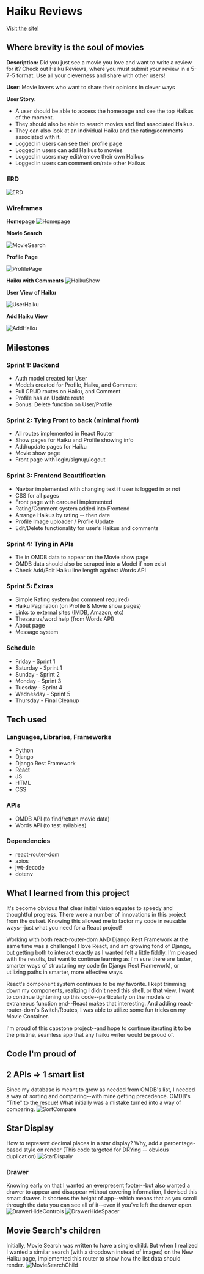 # Haiku Reviews #

[Visit the site!](https://haikureviews.herokuapp.com)

## Where brevity is the soul of movies ##

**Description:** Did you just see a movie you love and want to write a review for it? Check out Haiku Reviews, where you must submit your review in a 5-7-5 format. Use all your cleverness and share with other users!

**User**: Movie lovers who want to share their opinions in clever ways

**User Story:**
* A user should be able to access the homepage and see the top Haikus of the moment.
* They should also be able to search movies and find associated Haikus.
* They can also look at an individual Haiku and the rating/comments associated with it.
* Logged in users can see their profile page
* Logged in users can add Haikus to movies
* Logged in users may edit/remove their own Haikus
* Logged in users can comment on/rate other Haikus

### ERD ###

![ERD](/public/ERD.png)


### Wireframes ###

**Homepage**
![Homepage](/public/Homescreen.png)

**Movie Search**

![MovieSearch](/public/MovieSearch.png)

**Profile Page**

![ProfilePage](/public/Profile.png)

**Haiku with Comments**
![HaikuShow](/public/HaikuShow.png)

**User View of Haiku**

![UserHaiku](/public/UserComment.png)

**Add Haiku View**

![AddHaiku](/public/AddHaiku.png)

## Milestones ##

### Sprint 1: Backend ###
* Auth model created for User
* Models created for Profile, Haiku, and Comment
* Full CRUD routes on Haiku, and Comment
* Profile has an Update route
* Bonus: Delete function on User/Profile

### Sprint 2: Tying Front to back (minimal front) ###
* All routes implemented in React Router
* Show pages for Haiku and Profile showing info
* Add/update pages for Haiku
* Movie show page
* Front page with login/signup/logout

### Sprint 3: Frontend Beautification ###
* Navbar implemented with changing text if user is logged in or not
* CSS for all pages
* Front page with carousel implemented
* Rating/Comment system added into Frontend
* Arrange Haikus by rating -- then date
* Profile Image uploader / Profile Update
* Edit/Delete functionality for user’s Haikus and comments

### Sprint 4: Tying in APIs ###
* Tie in OMDB data to appear on the Movie show page
* OMDB data should also be scraped into a Model if non exist
* Check Add/Edit Haiku line length against Words API

### Sprint 5: Extras ###
* Simple Rating system (no comment required)
* Haiku Pagination (on Profile & Movie show pages)
* Links to external sites (IMDB, Amazon, etc)
* Thesaurus/word help (from Words API)
* About page
* Message system

### Schedule ###
* Friday - Sprint 1
* Saturday - Sprint 1
* Sunday - Sprint 2
* Monday - Sprint 3
* Tuesday - Sprint 4
* Wednesday - Sprint 5
* Thursday - Final Cleanup


## Tech used ##

### Languages, Libraries, Frameworks ###
* Python
* Django
* Django Rest Framework
* React
* JS
* HTML
* CSS

### APIs ###
* OMDB API (to find/return movie data)
* Words API (to test syllables)

### Dependencies ###
* react-router-dom
* axios
* jwt-decode
* dotenv

## What I learned from this project ##
It's become obvious that clear initial vision equates to speedy and thoughtful progress. There were a number of innovations in this project from the outset. Knowing this allowed me to factor my code in reusable ways--just what you need for a React project!

Working with both react-router-dom AND Django Rest Framework at the same time was a challenge! I love React, and am growing fond of Django, but getting both to interact exactly as I wanted felt a little fiddly. I'm pleased with the results, but want to continue learning as I'm sure there are faster, smarter ways of structuring my code (in Django Rest Framework), or utilizing paths in smarter, more effective ways.

React's component system continues to be my favorite. I kept trimming down my components, realizing I didn't need this shell, or that view. I want to continue tightening up this code--particularly on the models or extraneous function end--React makes that interesting. And adding react-router-dom's Switch/Routes, I was able to utilize some fun tricks on my Movie Container.

I'm proud of this capstone project--and hope to continue iterating it to be the pristine, seamless app that any haiku writer would be proud of.


## Code I'm proud of ##

## 2 APIs => 1 smart list ##
Since my database is meant to grow as needed from OMDB's list, I needed a way of sorting and comparing--with mine getting precedence. OMDB's "Title" to the rescue! What initially was a mistake turned into a way of comparing.
![SortCompare](/public/SortCompare.png)

## Star Display ##
How to represent decimal places in a star display? Why, add a percentage-based style on render (This code targeted for DRYing -- obvious duplication)
![StarDispaly](/public/StarDisplay.png)

### Drawer ###
Knowing early on that I wanted an everpresent footer--but also wanted a drawer to appear and disappear without covering information, I devised this smart drawer. It shortens the height of app--which means that as you scroll through the data you can see all of it--even if you've left the drawer open.
![DrawerHideControls](/public/DrawerHideControls.png)
![DrawerHideSpacer](/public/DrawerHideSpacer.png)

## Movie Search's children ##
Initially, Movie Search was written to have a single child. But when I realized I wanted a similar search (with a dropdown instead of images) on the New Haiku page, implemented this router to show how the list data should render.
![MovieSearchChild](/public/MovieSearchChild.png)